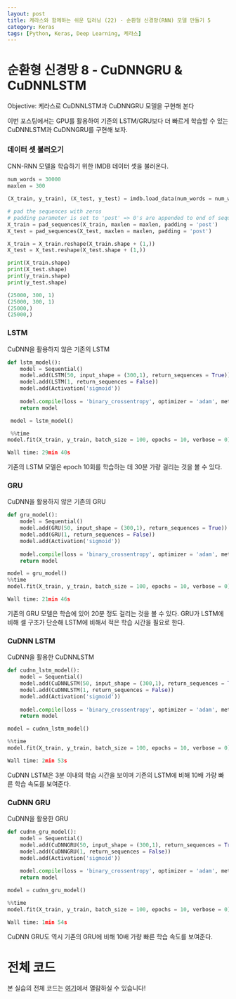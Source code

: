 ```yaml
---
layout: post
title: 케라스와 함께하는 쉬운 딥러닝 (22) - 순환형 신경망(RNN) 모델 만들기 5
category: Keras
tags: [Python, Keras, Deep Learning, 케라스]
---
```


# 순환형 신경망 8 - CuDNNGRU & CuDNNLSTM

Objective: 케라스로 CuDNNLSTM과 CuDNNGRU 모델을 구현해 본다

이번 포스팅에서는 GPU를 활용하여 기존의 LSTM/GRU보다 더 빠르게 학습할 수 있는 CuDNNLSTM과 CuDNNGRU를 구현해 보자.


### 데이터 셋 불러오기

CNN-RNN 모델을 학습하기 위한 IMDB 데이터 셋을 불러온다.


```python
num_words = 30000
maxlen = 300

(X_train, y_train), (X_test, y_test) = imdb.load_data(num_words = num_words)

# pad the sequences with zeros 
# padding parameter is set to 'post' => 0's are appended to end of sequences
X_train = pad_sequences(X_train, maxlen = maxlen, padding = 'post')
X_test = pad_sequences(X_test, maxlen = maxlen, padding = 'post')

X_train = X_train.reshape(X_train.shape + (1,))
X_test = X_test.reshape(X_test.shape + (1,))

print(X_train.shape)
print(X_test.shape)
print(y_train.shape)
print(y_test.shape)
```

```python
(25000, 300, 1)
(25000, 300, 1)
(25000,)
(25000,)
```

### LSTM

CuDNN을 활용하지 않은 기존의 LSTM


```python
def lstm_model():
    model = Sequential()
    model.add(LSTM(50, input_shape = (300,1), return_sequences = True))
    model.add(LSTM(1, return_sequences = False))
    model.add(Activation('sigmoid'))
    
    model.compile(loss = 'binary_crossentropy', optimizer = 'adam', metrics = ['accuracy'])
    return model

 model = lstm_model()

 %%time
model.fit(X_train, y_train, batch_size = 100, epochs = 10, verbose = 0)
```

```python
Wall time: 29min 40s
```

기존의 LSTM 모델은 epoch 10회를 학습하는 데 30분 가량 걸리는 것을 볼 수 있다.

### GRU

CuDNN을 활용하지 않은 기존의 GRU

```python
def gru_model():
    model = Sequential()
    model.add(GRU(50, input_shape = (300,1), return_sequences = True))
    model.add(GRU(1, return_sequences = False))
    model.add(Activation('sigmoid'))
    
    model.compile(loss = 'binary_crossentropy', optimizer = 'adam', metrics = ['accuracy'])
    return model

model = gru_model()
%%time
model.fit(X_train, y_train, batch_size = 100, epochs = 10, verbose = 0)
```

```python
Wall time: 21min 46s
```

기존의 GRU 모델은 학습에 있어 20분 정도 걸리는 것을 볼 수 있다. GRU가 LSTM에 비해 셀 구조가 단순해 LSTM에 비해서 적은 학습 시간을 필요로 한다.

### CuDNN LSTM

CuDNN을 활용한 CuDNNLSTM

```python
def cudnn_lstm_model():
    model = Sequential()
    model.add(CuDNNLSTM(50, input_shape = (300,1), return_sequences = True))
    model.add(CuDNNLSTM(1, return_sequences = False))
    model.add(Activation('sigmoid'))
    
    model.compile(loss = 'binary_crossentropy', optimizer = 'adam', metrics = ['accuracy'])
    return model

model = cudnn_lstm_model()

%%time
model.fit(X_train, y_train, batch_size = 100, epochs = 10, verbose = 0)
```

```python
Wall time: 2min 53s
```

CuDNN LSTM은 3분 이내의 학습 시간을 보이며 기존의 LSTM에 비해 10배 가량 빠른 학습 속도를 보여준다.

### CuDNN GRU

CuDNN을 활용한 GRU

```python
def cudnn_gru_model():
    model = Sequential()
    model.add(CuDNNGRU(50, input_shape = (300,1), return_sequences = True))
    model.add(CuDNNGRU(1, return_sequences = False))
    model.add(Activation('sigmoid'))
    
    model.compile(loss = 'binary_crossentropy', optimizer = 'adam', metrics = ['accuracy'])
    return model

model = cudnn_gru_model()

%%time
model.fit(X_train, y_train, batch_size = 100, epochs = 10, verbose = 0)
```

```python
Wall time: 1min 54s
```

CuDNN GRU도 역시 기존의 GRU에 비해 10배 가량 빠른 학습 속도를 보여준다. 


# 전체 코드

본 실습의 전체 코드는 [여기](https://github.com/buomsoo-kim/Easy-deep-learning-with-Keras/blob/master/3.%20RNN/4-Advanced-RNN-3/4-advanced-rnn-3.ipynb)에서 열람하실 수 있습니다!
